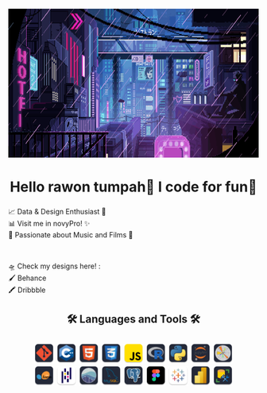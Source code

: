<p align="center"><img src="https://github.com/PytoPylano/PytoPylano/blob/main/Gif/Gif%201.gif" width="600" height="300"></p>

###

<h1 align="center">Hello rawon tumpah👋 I code for fun🚀</h1>

###

<p align="left">
  📈 Data & Design Enthusiast 🎨 <br> 
  📊 <a href="https://www.novypro.com/profile_projects/fathin-al-fikri" style="text-decoration:none; color: inherit;">Visit me in novyPro!</a> ✨ <br>
  📼 Passionate about Music and Films 🎥</p> <br>

  🛸 Check my designs here! : <br>
  🖌️ <a href="https://www.behance.net/fathin-al-fikri" style="text-decoration:none; color: inherit;">Behance</a>  <br>
  🖍️ <a href="https://dribbble.com/fathin_al-fikri" style="text-decoration:none; color: inherit;">Dribbble</a> <br>

###

<h2 align="center"> 🛠️  Languages and Tools  🛠️<h2>
<div align="center">
  <img src="https://github.com/PytoPylano/PytoPylano/blob/main/Icon/Git.png" height="40" alt="Git Icon"  />
  <img src="https://github.com/PytoPylano/PytoPylano/blob/main/Icon/C%2B%2B.png" height="40" alt="C++ Icon"  />
  <img src="https://github.com/PytoPylano/PytoPylano/blob/main/Icon/HTML.png" height="40" alt="HTML Icon"  />
  <img src="https://github.com/PytoPylano/PytoPylano/blob/main/Icon/CSS.png" height="40" alt="CSS Icon"  />
  <img src="https://github.com/PytoPylano/PytoPylano/blob/main/Icon/JavaScripts.png" height="40" alt="JavaScripts Icon"  />
  <img src="https://github.com/PytoPylano/PytoPylano/blob/main/Icon/R.png" height="40" alt="R Icon" />
  <img src="https://github.com/PytoPylano/PytoPylano/blob/main/Icon/Python.png" height="40" alt="Python Icon" />
  <img src="https://github.com/PytoPylano/PytoPylano/blob/main/Icon/Jupyter.png" height="40" alt="Jupyter Icon" />
  <img src="https://github.com/PytoPylano/PytoPylano/blob/main/Icon/Matplotlib.png" height="40" alt="Matplotlib Icon" /> <br>
  <img src="https://github.com/PytoPylano/PytoPylano/blob/main/Icon/Scikit%20learn.png" height="40" alt="Scikit learn Icon" />
  <img src="https://github.com/PytoPylano/PytoPylano/blob/main/Icon/Pandas.png" height="40" alt="Pandas Icon" />
  <img src="https://github.com/PytoPylano/PytoPylano/blob/main/Icon/Seaborn.png" height="40" alt="Seaborn Icon" />
  <img src="https://github.com/PytoPylano/PytoPylano/blob/main/Icon/MySQL.png" height="40" alt="MySQL Icon" />
  <img src="https://github.com/PytoPylano/PytoPylano/blob/main/Icon/PostgreSQL.png" height="40" alt="PostgreSQL Icon" />
  <img src="https://github.com/PytoPylano/PytoPylano/blob/main/Icon/Figma.png" height="40" alt="Figma Icon" />
  <img src="https://github.com/PytoPylano/PytoPylano/blob/main/Icon/Tableau.png" height="40" alt="Tablea Icon" />
  <img src="https://github.com/PytoPylano/PytoPylano/blob/main/Icon/Power%20BI.png" height="40" alt="Power BI Icon" />
  <img src="https://github.com/PytoPylano/PytoPylano/blob/main/Icon/SSMS.png" height="40" alt="Power BI Icon" />
</div>

